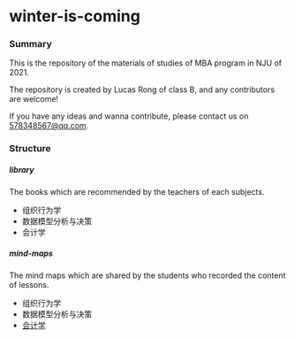 # winter-is-coming

### Summary

This is the repository of the materials of studies of MBA program in NJU of 2021.

The repository is created by Lucas Rong of class B, and any contributors are welcome!

If you have any ideas and wanna contribute, please contact us on 578348567@qq.com.

### Structure

##### library

The books which are recommended by the teachers of each subjects.

- 组织行为学
- 数据模型分析与决策
- 会计学

##### mind-maps

The mind maps which are shared by the students who recorded the content of lessons.

* 组织行为学
* 数据模型分析与决策
* [会计学](/mind-maps/会计学)

